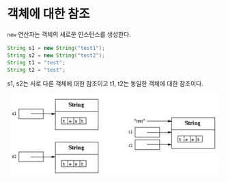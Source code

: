 # 객체에 대한 참조

`new` 연산자는 객체의 새로운 인스턴스를 생성한다.

```java
String s1 = new String("test1");
String s2 = new String("test2");
String t1 = "test";
String t2 = "test";
```

s1, s2는 서로 다른 객체에 대한 참조이고 t1, t2는 동일한 객체에 대한 참조이다.

![객체 참조2](./images/객체참조2.png)